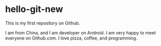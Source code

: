 hello-git-new
=========

This is my first repository on Github.

I am from China, and I am developer on Android. I am very happy to meet everyone on Github.com.
I love pizza, coffee, and programming.
